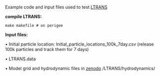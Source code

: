 Example code and input files used to test [LTRANS](https://northweb.hpl.umces.edu/LTRANS.htm)

**compile LTRANS:**

    make makefile # on perigee

**Input files:**

• Initial particle location: Initial_particle_locations_100k_7day.csv (release 100k particles and track them for 7 days)

• LTRANS.data

• Model grid and hydrodynamic files in [zenodo](https://zenodo.org/records/10208175) /LTRANS/hydrodynamics/


